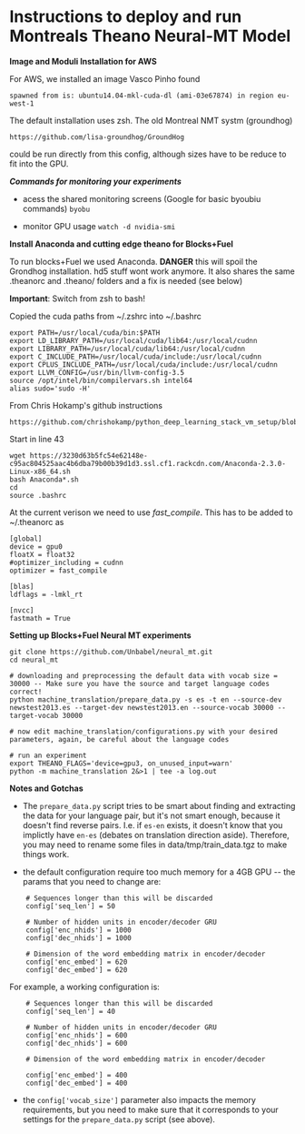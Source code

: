 # Instructions to deploy and run Montreals Theano Neural-MT Model  

**Image and Moduli Installation for AWS**

For AWS, we installed an image Vasco Pinho found

    spawned from is: ubuntu14.04-mkl-cuda-dl (ami-03e67874) in region eu-west-1 

The default installation uses zsh. The old Montreal NMT systm (groundhog) 

    https://github.com/lisa-groundhog/GroundHog

could be run directly from this config, although sizes have to be reduce to fit
into the GPU.

***Commands for monitoring your experiments***

- acess the shared monitoring screens (Google for basic byoubiu commands)
`byobu` 

- monitor GPU usage
`watch -d nvidia-smi`

**Install Anaconda and cutting edge theano for Blocks+Fuel**

To run blocks+Fuel we used Anaconda. **DANGER** this will spoil the Grondhog
installation. hd5 stuff wont work anymore. It also shares the same .theanorc and
.theano/ folders and a fix is needed (see below)

**Important**: Switch from zsh to bash! 

Copied the cuda paths from ~/.zshrc into ~/.bashrc

    export PATH=/usr/local/cuda/bin:$PATH
    export LD_LIBRARY_PATH=/usr/local/cuda/lib64:/usr/local/cudnn
    export LIBRARY_PATH=/usr/local/cuda/lib64:/usr/local/cudnn
    export C_INCLUDE_PATH=/usr/local/cuda/include:/usr/local/cudnn
    export CPLUS_INCLUDE_PATH=/usr/local/cuda/include:/usr/local/cudnn
    export LLVM_CONFIG=/usr/bin/llvm-config-3.5
    source /opt/intel/bin/compilervars.sh intel64
    alias sudo='sudo -H'

From Chris Hokamp's github instructions

    https://github.com/chrishokamp/python_deep_learning_stack_vm_setup/blob/master/install_python_deep_learning_stack.sh

Start in line 43

    wget https://3230d63b5fc54e62148e-c95ac804525aac4b6dba79b00b39d1d3.ssl.cf1.rackcdn.com/Anaconda-2.3.0-Linux-x86_64.sh
    bash Anaconda*.sh
    cd
    source .bashrc

At the current verison we need to use *fast_compile*. This has to be added to
~/.theanorc as 

    [global]
    device = gpu0
    floatX = float32
    #optimizer_including = cudnn
    optimizer = fast_compile
    
    [blas]
    ldflags = -lmkl_rt
    
    [nvcc]
    fastmath = True

**Setting up Blocks+Fuel Neural MT experiments**

```
git clone https://github.com/Unbabel/neural_mt.git
cd neural_mt

# downloading and preprocessing the default data with vocab size = 30000 -- Make sure you have the source and target language codes correct!
python machine_translation/prepare_data.py -s es -t en --source-dev newstest2013.es --target-dev newstest2013.en --source-vocab 30000 --target-vocab 30000

# now edit machine_translation/configurations.py with your desired parameters, again, be careful about the language codes

# run an experiment
export THEANO_FLAGS='device=gpu3, on_unused_input=warn'
python -m machine_translation 2&>1 | tee -a log.out 
```

**Notes and Gotchas**
- The `prepare_data.py` script tries to be smart about finding and extracting the data for your language pair, but it's not smart enough, because it doesn't find reverse pairs. I.e. if `es-en` exists, it doesn't know that you implictly have `en-es` (debates on translation direction aside). Therefore, you may need to rename some files in data/tmp/train_data.tgz to make things work.

- the default configuration require too much memory for a 4GB GPU -- the params that you need to change are: 
```
    # Sequences longer than this will be discarded
    config['seq_len'] = 50

    # Number of hidden units in encoder/decoder GRU
    config['enc_nhids'] = 1000
    config['dec_nhids'] = 1000

    # Dimension of the word embedding matrix in encoder/decoder
    config['enc_embed'] = 620
    config['dec_embed'] = 620

```

For example, a working configuration is:

```
    # Sequences longer than this will be discarded
    config['seq_len'] = 40

    # Number of hidden units in encoder/decoder GRU
    config['enc_nhids'] = 600
    config['dec_nhids'] = 600

    # Dimension of the word embedding matrix in encoder/decoder

    config['enc_embed'] = 400
    config['dec_embed'] = 400
```

- the `config['vocab_size']` parameter also impacts the memory requirements, but you need to make sure that it corresponds to your settings for the `prepare_data.py` script (see above).
